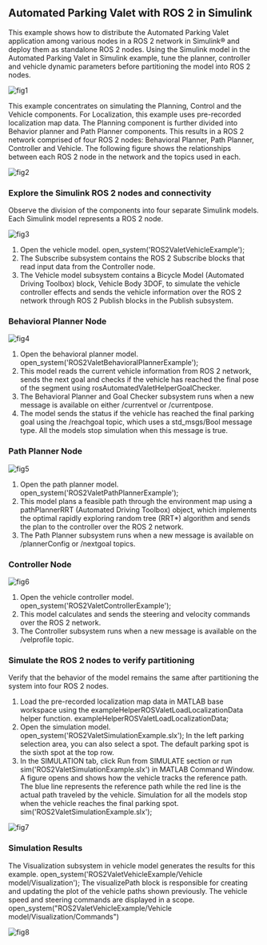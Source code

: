 ## Automated Parking Valet with ROS 2 in Simulink

This example shows how to distribute the Automated Parking Valet application among various nodes in a ROS 2 network in Simulink® and deploy them as standalone ROS 2 nodes. Using the Simulink model in the Automated Parking Valet in Simulink example, tune the planner, controller and vehicle dynamic parameters before partitioning the model into ROS 2 nodes.

![fig1](https://user-images.githubusercontent.com/81799459/205687994-2dff0c20-e960-4ad2-91b3-54a1b6bcaf7b.jpg)


This example concentrates on simulating the Planning, Control and the Vehicle components. For Localization, this example uses pre-recorded localization map data. The Planning component is further divided into Behavior planner and Path Planner components. This results in a ROS 2 network comprised of four ROS 2 nodes: Behavioral Planner, Path Planner, Controller and Vehicle. The following figure shows the relationships between each ROS 2 node in the network and the topics used in each.

![fig2](https://user-images.githubusercontent.com/81799459/205688079-0ffb617f-a60b-4bc7-b4ec-31283e5a4803.jpg)


### Explore the Simulink ROS 2 nodes and connectivity

Observe the division of the components into four separate Simulink models. Each Simulink model represents a ROS 2 node.

![fig3](https://user-images.githubusercontent.com/81799459/205688147-f8ea4d48-336d-4460-8134-079f1cb72599.jpg)


1. Open the vehicle model.
open_system('ROS2ValetVehicleExample');
2. The Subscribe subsystem contains the ROS 2 Subscribe blocks that read input data from the Controller node.
3. The Vehicle model subsystem contains a Bicycle Model (Automated Driving Toolbox) block, Vehicle Body 3DOF, to simulate the vehicle controller effects and sends the vehicle information over the ROS 2 network through ROS 2 Publish blocks in the Publish subsystem.

### Behavioral Planner Node

![fig4](https://user-images.githubusercontent.com/81799459/205688252-9685e325-ef0d-49aa-b9d4-1ffeadaf1ebe.jpg)

1. Open the behavioral planner model.
open_system('ROS2ValetBehavioralPlannerExample');
2. This model reads the current vehicle information from ROS 2 network, sends the next goal and checks if the vehicle has reached the final pose of the segment using rosAutomatedValetHelperGoalChecker.
3. The Behavioral Planner and Goal Checker subsystem runs when a new message is available on either /currentvel or /currentpose.
4. The model sends the status if the vehicle has reached the final parking goal using the /reachgoal topic, which uses a std_msgs/Bool message type. All the models stop simulation when this message is true.

### Path Planner Node

![fig5](https://user-images.githubusercontent.com/81799459/205688565-1db4a347-6aa1-4664-b8bb-c56aa778464f.jpg)

1. Open the path planner model.
open_system('ROS2ValetPathPlannerExample');
2. This model plans a feasible path through the environment map using a pathPlannerRRT (Automated Driving Toolbox) object, which implements the optimal rapidly exploring random tree (RRT*) algorithm and sends the plan to the controller over the ROS 2 network.
3. The Path Planner subsystem runs when a new message is available on /plannerConfig or /nextgoal topics.

### Controller Node


![fig6](https://user-images.githubusercontent.com/81799459/205688732-99270bd6-654b-4a10-9e83-e9fb4299e3ee.jpg)

1. Open the vehicle controller model.
open_system('ROS2ValetControllerExample');
2. This model calculates and sends the steering and velocity commands over the ROS 2 network.
3. The Controller subsystem runs when a new message is available on the /velprofile topic.


### Simulate the ROS 2 nodes to verify partitioning

Verify that the behavior of the model remains the same after partitioning the system into four ROS 2 nodes.
1. Load the pre-recorded localization map data in MATLAB base workspace using the exampleHelperROSValetLoadLocalizationData helper function.
exampleHelperROSValetLoadLocalizationData;
2. Open the simulation model.
open_system('ROS2ValetSimulationExample.slx');
In the left parking selection area, you can also select a spot. The default parking spot is the sixth spot at the top row.
3. In the SIMULATION tab, click Run from SIMULATE section or run sim('ROS2ValetSimulationExample.slx') in MATLAB Command Window. A figure opens and shows how the vehicle tracks the reference path. The blue line represents the reference path while the red line is the actual path traveled by the vehicle. Simulation for all the models stop when the vehicle reaches the final parking spot.
sim('ROS2ValetSimulationExample.slx');


![fig7](https://user-images.githubusercontent.com/81799459/205689247-b2ed86ca-b618-4e49-96b6-1999d501f96e.jpg)


### Simulation Results

The Visualization subsystem in vehicle model generates the results for this example.
open_system('ROS2ValetVehicleExample/Vehicle model/Visualization');
The visualizePath block is responsible for creating and updating the plot of the vehicle paths shown previously. The vehicle speed and steering commands are displayed in a scope.
open_system("ROS2ValetVehicleExample/Vehicle model/Visualization/Commands")

![fig8](https://user-images.githubusercontent.com/81799459/205689423-329e8c18-3504-4e63-9cbb-48d207fe2877.jpg)


